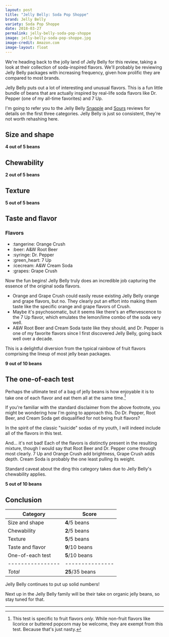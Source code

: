 ```yaml
---
layout: post
title: "Jelly Belly: Soda Pop Shoppe"
brand: Jelly Belly
variety: Soda Pop Shoppe
date: 2018-03-27
permalink: jelly-belly-soda-pop-shoppe
image: jelly-belly-soda-pop-shoppe.jpg
image-credit: Amazon.com
image-layout: float
---
```


We're heading back to the jolly land of Jelly Belly for this review,
taking a look at their collection of soda-inspired flavors.
We'll probably be reviewing Jelly Belly packages
with increasing frequency, given how prolific they are compared to most brands.

Jelly Belly puts out a lot of interesting and unusual flavors.
This is a fun little bundle of beans that are
actually inspired by real-life soda flavors like
Dr. Pepper (one of my all-time favorites) and 7 Up.

I'm going to refer you to the Jelly Belly [Snapple](/jelly-belly-snapple)
and [Sours](/jelly-belly-sours) reviews
for details on the first three categories.
Jelly Belly is just so consistent, they're not worth rehashing here.


## Size and shape

**4 out of 5 beans**


## Chewability

**2 out of 5 beans**


## Texture

**5 out of 5 beans**


## Taste and flavor

<div class="inset">
    <h3>Flavors</h3>
    <ul class="emoji-list">
        <li>:tangerine: Orange Crush</li>
        <li>:beer: A&W Root Beer</li>
        <li>:syringe: Dr. Pepper</li>
        <li>:green_heart: 7 Up</li>
        <li>:icecream: A&W Cream Soda</li>
        <li>:grapes: Grape Crush</li>
    </ul>
</div>

Now the fun begins! Jelly Belly truly does an incredible job
capturing the essence of the original soda flavors.

- Orange and Grape Crush could easily
  reuse existing Jelly Belly orange and grape flavors,
  but no. They clearly put an effort into
  making them taste like the specific
  orange and grape flavors of Crush.
- Maybe it's psychosomatic, but it seems like
  there's an effervescence to the 7 Up flavor,
  which emulates the lemon/lime combo of the soda very well.
- A&W Root Beer and Cream Soda taste like they should,
  and Dr. Pepper is one of my favorite flavors
  since I first discovered Jelly Belly,
  going back well over a decade.

This is a delightful diversion from the typical
rainbow of fruit flavors comprising the lineup
of most jelly bean packages.

**9 out of 10 beans**


## The one-of-each test

Perhaps the ultimate test of a bag of jelly beans is how enjoyable it is
to take one of each flavor and eat them all at the same time.[^1]

If you're familiar with the standard disclaimer from the above footnote,
you might be wondering how I'm going to approach this.
Do Dr. Pepper, Root Beer, and Cream Soda
get disqualified for not being fruit flavors?

In the spirit of the classic "suicide" sodas of my youth,
I will indeed include all of the flavors in this test.

And… it's not bad! Each of the flavors
is distinctly present in the resulting mixture, though I would say that
Root Beer and Dr. Pepper come through most clearly.
7 Up and Orange Crush add brightness, Grape Crush adds depth.
Cream Soda is probably the one least pulling its weight.

Standard caveat about the ding this category takes
due to Jelly Belly's chewability applies.

**5 out of 10 beans**


## Conclusion

Category         | Score
---------------- | ---------------
Size and shape   | **4**/5 beans
Chewability      | **2**/5 beans
Texture          | **5**/5 beans
Taste and flavor | **9**/10 beans
One-of-each test | **5**/10 beans
---------------- | ---------------
_Total_          | **25**/35 beans

Jelly Belly continues to put up solid numbers!

Next up in the Jelly Belly family will be their take on organic jelly beans,
so stay tuned for that.


---

[^1]: This test is specific to fruit flavors _only_. While non-fruit flavors like licorice or buttered popcorn may be welcome, they are exempt from this test. Because that's just nasty.
